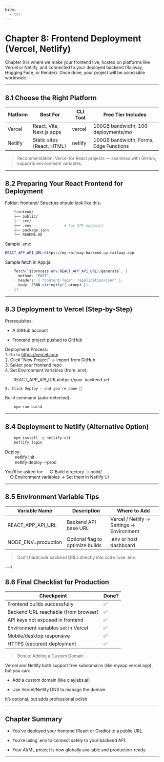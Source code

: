 ```yaml
---
hide:
  - toc
---
```


# Chapter 8: Frontend Deployment (Vercel, Netlify)

Chapter 8 is where we make your frontend live, hosted on platforms like Vercel or Netlify, and connected to your deployed backend (Railway, Hugging Face, or Render). Once done, your project will be accessible worldwide.

---

## 8.1 Choose the Right Platform

|Platform	    |Best For	                |CLI Tool	    |Free Tier Includes                     |
|---------------|---------------------------|---------------|---------------------------------------|
|Vercel	        |React, Vite, Next.js apps	|vercel	        |100GB bandwidth, 100 deployments/mo    |
|Netlify	    |Static sites (React, HTML)	|netlify	    |100GB bandwidth, Forms, Edge Functions |

> Recommendation: Vercel for React projects — seamless with GitHub, supports environment variables.

---

## 8.2 Preparing Your React Frontend for Deployment
Folder: frontend/
Structure should look like this:
```bash
    frontend/
    ├── public/
    ├── src/
    ├── .env               # for API endpoint
    ├── package.json
    └── README.md
```
Sample .env:
```bash
REACT_APP_API_URL=https://my-railway-backend.up.railway.app
```
Sample fetch in App.js:
```java
    fetch(`${process.env.REACT_APP_API_URL}/generate`, {
      method: "POST",
      headers: { "Content-Type": "application/json" },
      body: JSON.stringify({ prompt }),
    })
```

---

## 8.3 Deployment to Vercel (Step-by-Step)
Prerequisites:

- A GitHub account

- Frontend project pushed to GitHub

Deployment Process:  
    1. Go to https://vercel.com  
    2. Click "New Project" → Import from GitHub  
    3. Select your frontend repo  
    4. Set Environment Variables (from .env):  
    
&nbsp;&nbsp;&nbsp;&nbsp;&nbsp;&nbsp;&nbsp;REACT_APP_API_URL=https://your-backend-url
    
    5. Click Deploy — and you’re done 🎉

Build command (auto-detected):
```bash    
    npm run build
```

---

## 8.4 Deployment to Netlify (Alternative Option)

```bash    
    npm install -g netlify-cli
    netlify login
```

Deploy:   
&nbsp;&nbsp;&nbsp;&nbsp;&nbsp;&nbsp;&nbsp;&nbsp;netlify init  
&nbsp;&nbsp;&nbsp;&nbsp;&nbsp;&nbsp;&nbsp;&nbsp;netlify deploy --prod
    
You’ll be asked for:
&nbsp;&nbsp;&nbsp;&nbsp;○ Build directory → build/  
&nbsp;&nbsp;&nbsp;&nbsp;○ Environment variables → Set them in Netlify UI

---

## 8.5 Environment Variable Tips

|Variable Name	        |Description	                    |Where to Add                               |
|-----------------------|-----------------------------------|-------------------------------------------|
|REACT_APP_API_URL	    |Backend API base URL	            |Vercel / Netlify → Settings → Environment  |
|NODE_ENV=production	|Optional flag to optimize builds	|.env or host dashboard                     |

> Don’t hardcode backend URLs directly into code. Use .env.

---\

## 8.6 Final Checklist for Production

|Checkpoint	                                |Done?  |
|-------------------------------------------|-------|
|Frontend builds successfully	            |✅     |
|Backend URL reachable (from browser)	    |✅     |
|API keys not exposed in frontend	        |✅     |
|Environment variables set in Vercel	    |✅     |
|Mobile/desktop responsive	                |✅     |
|HTTPS (secured) deployment	                |✅     |

> Bonus: Adding a Custom Domain

Vercel and Netlify both support free subdomains (like myapp.vercel.app), but you can:

- Add a custom domain (like claylabs.ai)

- Use Vercel/Netlify DNS to manage the domain

It’s optional, but adds professional polish

---

## Chapter Summary

- You’ve deployed your frontend (React or Gradio) to a public URL.

- You’re using .env to connect safely to your backend API.

- Your AI/ML project is now globally available and production-ready.

---
